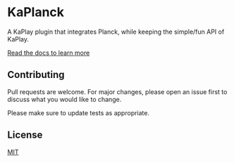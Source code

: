 # KaPlanck

A KaPlay plugin that integrates Planck, while keeping the simple/fun API of KaPlay.

[Read the docs to learn more](https://kesuave.github.io/KaPlanck)

## Contributing

Pull requests are welcome. For major changes, please open an issue first
to discuss what you would like to change.

Please make sure to update tests as appropriate.

## License

[MIT](https://choosealicense.com/licenses/mit/)
